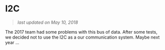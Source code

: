 
# I2C
>*last updated on May 10, 2018*
> 

The 2017 team had some problems with this bus of data. After some tests, we decided not to use the I2C as a our communication system. Maybe next year ...
